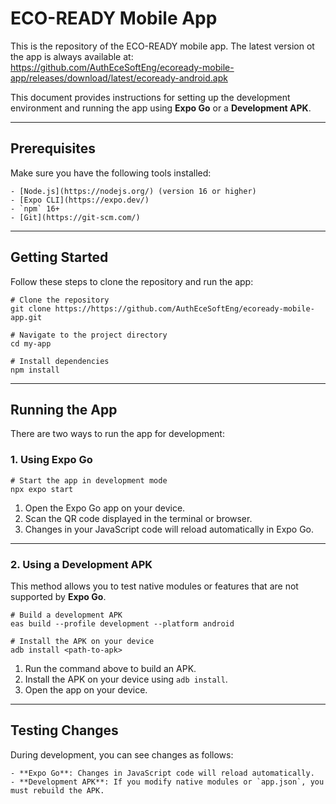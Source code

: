 # ECO-READY Mobile App

This is the repository of the ECO-READY mobile app. The latest version ot the app is always available at:
https://github.com/AuthEceSoftEng/ecoready-mobile-app/releases/download/latest/ecoready-android.apk

This document provides instructions for setting up the development environment and running the app using **Expo Go** or a **Development APK**.

---

## Prerequisites

Make sure you have the following tools installed:

```
- [Node.js](https://nodejs.org/) (version 16 or higher)
- [Expo CLI](https://expo.dev/)
- `npm` 16+
- [Git](https://git-scm.com/)
```

---

## Getting Started

Follow these steps to clone the repository and run the app:

```
# Clone the repository
git clone https://https://github.com/AuthEceSoftEng/ecoready-mobile-app.git

# Navigate to the project directory
cd my-app

# Install dependencies
npm install
```

---

## Running the App

There are two ways to run the app for development:

### 1. **Using Expo Go**

```
# Start the app in development mode
npx expo start
```

1. Open the Expo Go app on your device.
2. Scan the QR code displayed in the terminal or browser.
3. Changes in your JavaScript code will reload automatically in Expo Go.

---

### 2. **Using a Development APK**

This method allows you to test native modules or features that are not supported by **Expo Go**.

```
# Build a development APK
eas build --profile development --platform android

# Install the APK on your device
adb install <path-to-apk>
```

1. Run the command above to build an APK.
2. Install the APK on your device using `adb install`.
3. Open the app on your device.

---

## Testing Changes

During development, you can see changes as follows:

```
- **Expo Go**: Changes in JavaScript code will reload automatically.
- **Development APK**: If you modify native modules or `app.json`, you must rebuild the APK.
```


